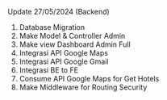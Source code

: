 Update 27/05/2024 (Backend)
1. Database Migration
2. Make Model & Controller Admin
3. Make view Dashboard Admin Full
4. Integrasi API Google Maps
5. Integrasi API Google Gmail
6. Integrasi BE to FE
7. Consume API Google Maps for Get Hotels
8. Make Middleware for Routing Security
